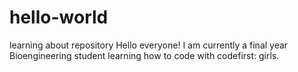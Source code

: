 # hello-world
learning about repository
Hello everyone!
I am currently a final year Bioengineering student learning how to code with codefirst: girls.
